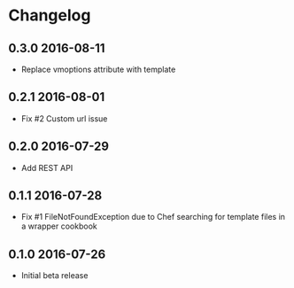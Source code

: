 # Changelog

## 0.3.0 2016-08-11

- Replace vmoptions attribute with template

## 0.2.1 2016-08-01

- Fix #2 Custom url issue

## 0.2.0 2016-07-29

- Add REST API

## 0.1.1 2016-07-28

- Fix #1 FileNotFoundException due to Chef searching for template files in a wrapper cookbook

## 0.1.0 2016-07-26

- Initial beta release
